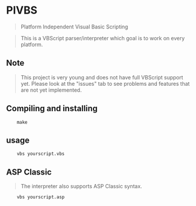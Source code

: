 # PIVBS
> Platform Independent Visual Basic Scripting

> This is a VBScript parser/interpreter which goal is to work
> on every platform.

## Note
> This project is very young and does not have full VBScript support
> yet.
> Please look at the "issues" tab to see problems and features that are
> not yet implemented.

## Compiling and installing
        
        make

## usage

        vbs yourscript.vbs

## ASP Classic
> The interpreter also supports ASP Classic syntax.

        vbs yourscript.asp
